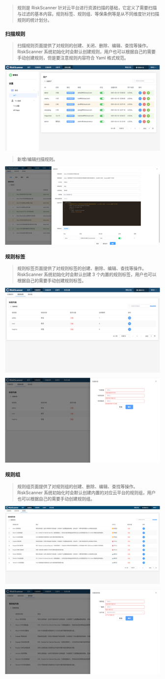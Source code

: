 > 规则是 RiskScanner 针对云平台进行资源扫描的基础，它定义了需要扫描与过滤的基本内容。规则标签、规则组、等保条例等是从不同维度针对扫描规则的统计划分。

### 扫描规则

> 扫描规则页面提供了对规则的创建、关闭、删除、编辑、查找等操作。RiskScanner 系统初始化时会默认创建规则，用户也可以根据自己的需要手动创建规则，但是要注意规则内容符合 Yaml 格式规范。

![扫描规则](../img/user_manual/rule/1.png)

> 新增/编辑扫描规则。

![创建扫描规则](../img/user_manual/rule/2.png)

### 规则标签

> 规则标签页面提供了对规则标签的创建、删除、编辑、查找等操作。RiskScanner 系统初始化时会默认创建 3 个内置的规则标签，用户也可以根据自己的需要手动创建规则标签。

![规则标签](../img/user_manual/rule/3.png)

![添加规则标签](../img/user_manual/rule/4.png)

### 规则组

> 规则组页面提供了对规则组的创建、删除、编辑、查找等操作。RiskScanner 系统初始化时会默认创建内置的对应云平台的规则组，用户也可以根据自己的需要手动创建规则组。

![规则组](../img/user_manual/rule/5.png)

![添加规则组](../img/user_manual/rule/6.png)
